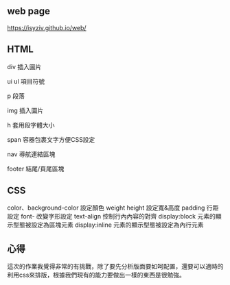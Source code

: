 ## web page
https://isyziv.github.io/web/
## HTML

div		插入圖片

ui ul	項目符號

p		段落

img	插入圖片

h		套用段字體大小

span	容器包裹文字方便CSS設定

nav		導航連結區塊

footer	結尾/頁尾區塊

## CSS
color、background-color 設定顏色
weight height 設定寬&高度
padding 行距設定
font- 改變字形設定
text-align 控制行內內容的對齊
display:block 元素的顯示型態被設定為區塊元素
display:inline 元素的顯示型態被設定為內行元素
## 心得
這次的作業我覺得非常的有挑戰，除了要先分析版面要如呵配置，還要可以適時的利用css來排版，根據我們現有的能力要做出一樣的東西是很勉強。
